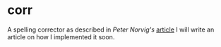 # corr
A spelling corrector as described in _Peter Norvig's_ [article](https://norvig.com/spell-correct.html)
I will write an article on how I implemented it soon.
